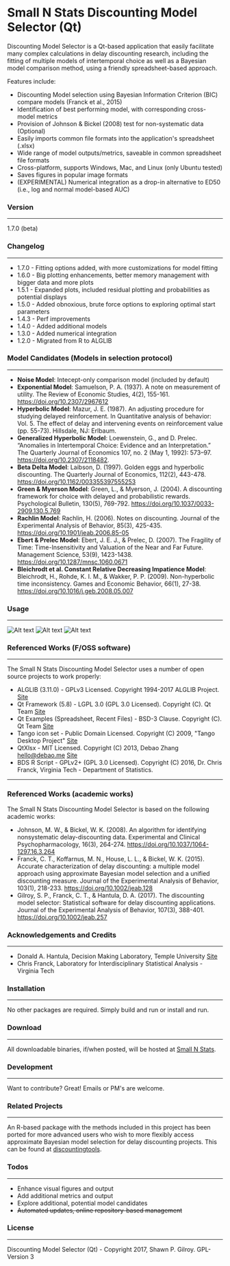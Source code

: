 # Small N Stats Discounting Model Selector (Qt)

Discounting Model Selector is a Qt-based application that easily facilitate many complex calculations in delay discounting research, including the fitting of multiple models of intertemporal choice as well as a Bayesian model comparison method, using a friendly spreadsheet-based approach.

Features include:

  - Discounting Model selection using Bayesian Information Criterion (BIC) compare models (Franck et al., 2015)
  - Identification of best performing model, with corresponding cross-model metrics
  - Provision of Johnson & Bickel (2008) test for non-systematic data (Optional)
  - Easily imports common file formats into the application's spreadsheet (.xlsx)
  - Wide range of model outputs/metrics, saveable in common spreadsheet file formats
  - Cross-platform, supports Windows, Mac, and Linux (only Ubuntu tested)
  - Saves figures in popular image formats
  - (EXPERIMENTAL) Numerical integration as a drop-in alternative to ED50 (i.e., log and normal model-based AUC)

### Version
------
1.7.0 (beta)

### Changelog
------
 * 1.7.0 - Fitting options added, with more customizations for model fitting
 * 1.6.0 - Big plotting enhancements, better memory management with bigger data and more plots
 * 1.5.1 - Expanded plots, included residual plotting and probabilities as potential displays
 * 1.5.0 - Added obnoxious, brute force options to exploring optimal start parameters
 * 1.4.3 - Perf improvements
 * 1.4.0 - Added additional models
 * 1.3.0 - Added numerical integration
 * 1.2.0 - Migrated from R to ALGLIB

### Model Candidates (Models in selection protocol)
------
* **Noise Model**: Intecept-only comparison model (included by default)
* **Exponential Model**: Samuelson, P. A. (1937). A note on measurement of utility. The Review of Economic Studies, 4(2), 155-161. https://doi.org/10.2307/2967612
* **Hyperbolic Model**: Mazur, J. E. (1987). An adjusting procedure for studying delayed reinforcement. In Quantitative analysis of behavior: Vol. 5. The effect of delay and intervening events on reinforcement value (pp. 55-73). Hillsdale, NJ: Erlbaum.
* **Generalized Hyperbolic Model**: Loewenstein, G., and D. Prelec. “Anomalies in Intertemporal Choice: Evidence and an Interpretation.” The Quarterly Journal of Economics 107, no. 2 (May 1, 1992): 573–97. https://doi.org/10.2307/2118482.
* **Beta Delta Model**: Laibson, D. (1997). Golden eggs and hyperbolic discounting. The Quarterly Journal of Economics, 112(2), 443-478. https://doi.org/10.1162/003355397555253
* **Green & Myerson Model**: Green, L., & Myerson, J. (2004). A discounting framework for choice with delayed and probabilistic rewards. Psychological Bulletin, 130(5), 769-792. https://doi.org/10.1037/0033-2909.130.5.769
* **Rachlin Model**: Rachlin, H. (2006). Notes on discounting. Journal of the Experimental Analysis of Behavior, 85(3), 425-435. https://doi.org/10.1901/jeab.2006.85-05
* **Ebert & Prelec Model**: Ebert, J. E. J., & Prelec, D. (2007). The Fragility of Time: Time-Insensitivity and Valuation of the Near and Far Future. Management Science, 53(9), 1423-1438. https://doi.org/10.1287/mnsc.1060.0671
* **Bleichrodt et al. Constant Relative Decreasing Impatience Model**: Bleichrodt, H., Rohde, K. I. M., & Wakker, P. P. (2009). Non-hyperbolic time inconsistency. Games and Economic Behavior, 66(1), 27-38. https://doi.org/10.1016/j.geb.2008.05.007

### Usage
------
![Alt text](screencaps/SpreadsheetInterface.gif?raw=true "Spreadsheet Interface")
![Alt text](screencaps/SpreadsheetOptions.gif?raw=true "Range of Options")
![Alt text](screencaps/Analyses.gif?raw=true "Analyses")

### Referenced Works (F/OSS software)
------
The Small N Stats Discounting Model Selector uses a number of open source projects to work properly:
* ALGLIB (3.11.0) - GPLv3 Licensed. Copyright 1994-2017 ALGLIB Project. [Site](http://www.alglib.net)
* Qt Framework (5.8) - LGPL 3.0 (GPL 3.0 Licensed). Copyright (C). Qt Team [Site](https://www.qt.io/)
* Qt Examples (Spreadsheet, Recent Files) - BSD-3 Clause. Copyright (C). Qt Team [Site](https://www.qt.io/)
* Tango icon set - Public Domain Licensed. Copyright (C) 2009, "Tango Desktop Project" [Site](http://tango.freedesktop.org/Tango_Desktop_Project)
* QtXlsx - MIT Licensed. Copyright (C) 2013, Debao Zhang <hello@debao.me> [Site](https://github.com/dbzhang800/QtXlsxWriter)
* BDS R Script - GPLv2+ (GPL 3.0 Licensed). Copyright (C) 2016, Dr. Chris Franck, Virginia Tech - Department of Statistics.

------
### Referenced Works (academic works)
The Small N Stats Discounting Model Selector is based on the following academic works:

* Johnson, M. W., & Bickel, W. K. (2008). An algorithm for identifying nonsystematic delay-discounting data. Experimental and Clinical Psychopharmacology, 16(3), 264-274. https://doi.org/10.1037/1064-1297.16.3.264
* Franck, C. T., Koffarnus, M. N., House, L. L., & Bickel, W. K. (2015). Accurate characterization of delay discounting: a multiple model approach using approximate Bayesian model selection and a unified discounting measure. Journal of the Experimental Analysis of Behavior, 103(1), 218-233. https://doi.org/10.1002/jeab.128
* Gilroy, S. P., Franck, C. T., & Hantula, D. A. (2017). The discounting model selector: Statistical software for delay discounting applications. Journal of the Experimental Analysis of Behavior, 107(3), 388-401. https://doi.org/10.1002/jeab.257

### Acknowledgements and Credits
------
* Donald A. Hantula, Decision Making Laboratory, Temple University [Site](http://astro.temple.edu/~hantula/)
* Chris Franck, Laboratory for Interdisciplinary Statistical Analysis - Virginia Tech

### Installation
------
No other packages are required. Simply build and run or install and run.

### Download
------
All downloadable binaries, if/when posted, will be hosted at [Small N Stats](http://www.smallnstats.com).

### Development
------
Want to contribute? Great! Emails or PM's are welcome.

### Related Projects
------
An R-based package with the methods included in this project has been ported for more advanced users who wish to more flexibly access approximate Bayesian model selection for delay discounting projects. This can be found at [discountingtools](https://www.github.com/miyamot0/discountingtools).

### Todos
------
 - Enhance visual figures and output
 - Add additional metrics and output
 - Explore additional, potential model candidates
 - ~~Automated updates, online repository-based management~~

### License
----
Discounting Model Selector (Qt) - Copyright 2017, Shawn P. Gilroy. GPL-Version 3
